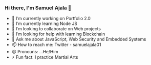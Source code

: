 ### Hi there, I'm Samuel Ajala 👋


- 🔭 I’m currently working on Portfolio 2.0
- 🌱 I’m currently learning Node JS
- 👯 I’m looking to collaborate on Web projects
- 🤔 I’m looking for help with learning Blockchain
- 💬 Ask me about JavaScript, Web Security and Embedded Systems
- 📫 How to reach me: Twitter - samuelajala01
- 😄 Pronouns: ...He/Him
- ⚡ Fun fact: I practice Martial Arts
